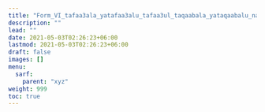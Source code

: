 ```yaml
---
title: "Form_VI_tafaa3ala_yatafaa3alu_tafaa3ul_taqaabala_yataqaabalu_naqis"
description: ""
lead: ""
date: 2021-05-03T02:26:23+06:00
lastmod: 2021-05-03T02:26:23+06:00
draft: false
images: []
menu: 
  sarf:
    parent: "xyz"
weight: 999
toc: true
---
```



